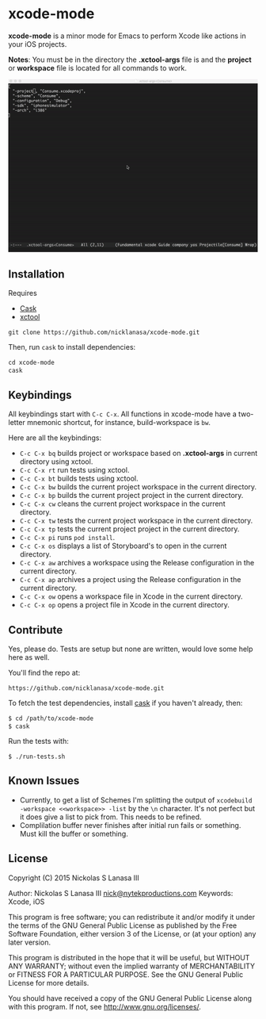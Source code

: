 # xcode-mode

**xcode-mode** is a minor mode for Emacs to perform Xcode like actions in your iOS projects.

**Notes**: You must be in the directory the **.xctool-args** file is and the **project** or **workspace** file is located for all commands to work.

![xcode-mode](xcode-mode.gif)

## Installation

Requires
* [Cask](https://github.com/cask/cask)
* [xctool](https://github.com/facebook/xctool)

```
git clone https://github.com/nicklanasa/xcode-mode.git
```

Then, run `cask` to install dependencies:

```
cd xcode-mode
cask
```

## Keybindings

All keybindings start with `C-c C-x`. All functions in xcode-mode have a two-letter mnemonic shortcut, for instance, build-workspace is `bw`.

Here are all the keybindings:

* `C-c C-x bq` builds project or workspace based on **.xctool-args** in current directory using xctool.
* `C-c C-x rt` run tests using xctool.
* `C-c C-x bt` builds tests using xctool.
* `C-c C-x bw` builds the current project workspace in the current directory.
* `C-c C-x bp` builds the current project project in the current directory.
* `C-c C-x cw` cleans the current project workspace in the current directory.
* `C-c C-x tw` tests the current project workspace in the current directory.
* `C-c C-x tp` tests the current project project in the current directory.
* `C-c C-x pi` runs `pod install`.
* `C-c C-x os` displays a list of Storyboard's to open in the current directory.
* `C-c C-x aw` archives a workspace using the Release configuration in the current directory.
* `C-c C-x ap` archives a project using the Release configuration in the current directory.
* `C-c C-x ow` opens a workspace file in Xcode in the current directory.
* `C-c C-x op` opens a project file in Xcode in the current directory.

## Contribute

Yes, please do. Tests are setup but none are written, would love some help here as well.

You'll find the repo at:

    https://github.com/nicklanasa/xcode-mode.git

To fetch the test dependencies, install
[cask](https://github.com/rejeep/cask.el) if you haven't already,
then:

    $ cd /path/to/xcode-mode
    $ cask

Run the tests with:

    $ ./run-tests.sh

## Known Issues

* Currently, to get a list of Schemes I'm splitting the output of `xcodebuild -workspace <<workspace>> -list` by the `\n` character. It's not perfect but it does give a list to pick from. This needs to be refined.
* Complilation buffer never finishes after initial run fails or something. Must kill the buffer or something.

## License

Copyright (C) 2015 Nickolas S Lanasa III

Author: Nickolas S Lanasa III <nick@nytekproductions.com>
Keywords: Xcode, iOS

This program is free software; you can redistribute it and/or modify
it under the terms of the GNU General Public License as published by
the Free Software Foundation, either version 3 of the License, or
(at your option) any later version.

This program is distributed in the hope that it will be useful,
but WITHOUT ANY WARRANTY; without even the implied warranty of
MERCHANTABILITY or FITNESS FOR A PARTICULAR PURPOSE.  See the
GNU General Public License for more details.

You should have received a copy of the GNU General Public License
along with this program.  If not, see <http://www.gnu.org/licenses/>.

